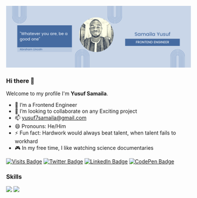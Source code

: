 ![](Yusuf.png)


### Hi there 👋


Welcome to my profile I'm **Yusuf Samaila**.



- 🔭 I’m a Frontend Engineer
- 👯 I’m looking to collaborate on any Exciting project 
- 📫 [yusuf7samaila@gmail.com](yusuf7samaila@gmail.com)
- 😄 Pronouns: He/Him
- ⚡ Fun fact: Hardwork would always beat talent, when talent fails to workhard
- 🎮 In my free time, I like watching science documentaries

[![Visits Badge](https://badges.pufler.dev/visits/braydoncoyer/braydoncoyer)](https:samailayusuf.dev)
[![Twitter Badge](https://img.shields.io/badge/Twitter-Profile-informational?style=flat&logo=twitter&logoColor=white&color=1CA2F1)](https://twitter.com/ysdhilsyde)
[![LinkedIn Badge](https://img.shields.io/badge/LinkedIn-Profile-informational?style=flat&logo=linkedin&logoColor=white&color=0D76A8)](https://www.linkedin.com/in/yusufsd)
[![CodePen Badge](https://img.shields.io/badge/CodePen-Profile-informational?style=flat&logo=codepen&logoColor=white&color=black)](https://codepen.io/ysdhilside)

### Skills
![](https://img.shields.io/badge/Code-React-informational?style=flat&logo=react&logoColor=white&color=4AB197)
[](https://img.shields.io/badge/Style-CSS-informational?style=flat&logo=css3&logoColor=white&color=4AB197)
![](https://img.shields.io/badge/Style-Tailwind-informational?style=flat&logo=Tailwind-CSS&logoColor=white&color=4AB197)




